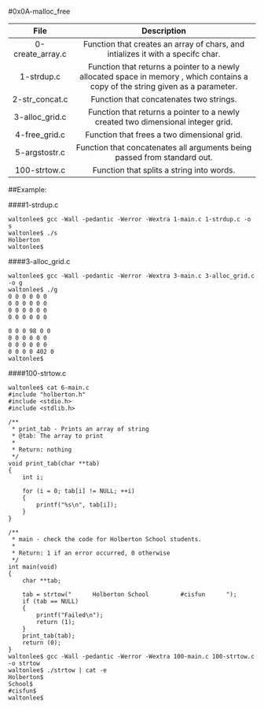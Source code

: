 #0x0A-malloc_free

|                  File                                    |                     Description                     |
| :-----------------------------------------: |  :-----------------------------------------------:  |
|        0-create_array.c                        |  Function that creates an array of chars, and intializes it  with a specifc char.  |
|        1-strdup.c                         | Function that returns a pointer to a newly allocated space in memory , which contains a copy of the string given as a parameter.  |
|        2-str_concat.c                  |  Function that concatenates two strings. |
|        3-alloc_grid.c                  |  Function that returns a pointer to a newly created two dimensional integer grid. |
|        4-free_grid.c                       |  Function that frees a two dimensional grid.  |
|        5-argstostr.c                       |  Function that concatenates all arguments being passed from standard out.  |
|        100-strtow.c                      |  Function that splits a string into words.  |


##Example:

####1-strdup.c
```
waltonlee$ gcc -Wall -pedantic -Werror -Wextra 1-main.c 1-strdup.c -o s
waltonlee$ ./s
Holberton
waltonlee$ 
```
####3-alloc_grid.c
```
waltonlee$ gcc -Wall -pedantic -Werror -Wextra 3-main.c 3-alloc_grid.c -o g
waltonlee$ ./g
0 0 0 0 0 0 
0 0 0 0 0 0 
0 0 0 0 0 0 
0 0 0 0 0 0 

0 0 0 98 0 0 
0 0 0 0 0 0 
0 0 0 0 0 0 
0 0 0 0 402 0 
waltonlee$ 
```
####100-strtow.c
```
waltonlee$ cat 6-main.c
#include "holberton.h"
#include <stdio.h>
#include <stdlib.h>

/**
 * print_tab - Prints an array of string
 * @tab: The array to print
 *
 * Return: nothing
 */
void print_tab(char **tab)
{
    int i;

    for (i = 0; tab[i] != NULL; ++i)
    {
        printf("%s\n", tab[i]);
    }
}

/**
 * main - check the code for Holberton School students.
 *
 * Return: 1 if an error occurred, 0 otherwise
 */
int main(void)
{
    char **tab;

    tab = strtow("      Holberton School         #cisfun      ");
    if (tab == NULL)
    {
        printf("Failed\n");
        return (1);
    }
    print_tab(tab);
    return (0);
}
waltonlee$ gcc -Wall -pedantic -Werror -Wextra 100-main.c 100-strtow.c -o strtow
waltonlee$ ./strtow | cat -e
Holberton$
School$
#cisfun$
waltonlee$
